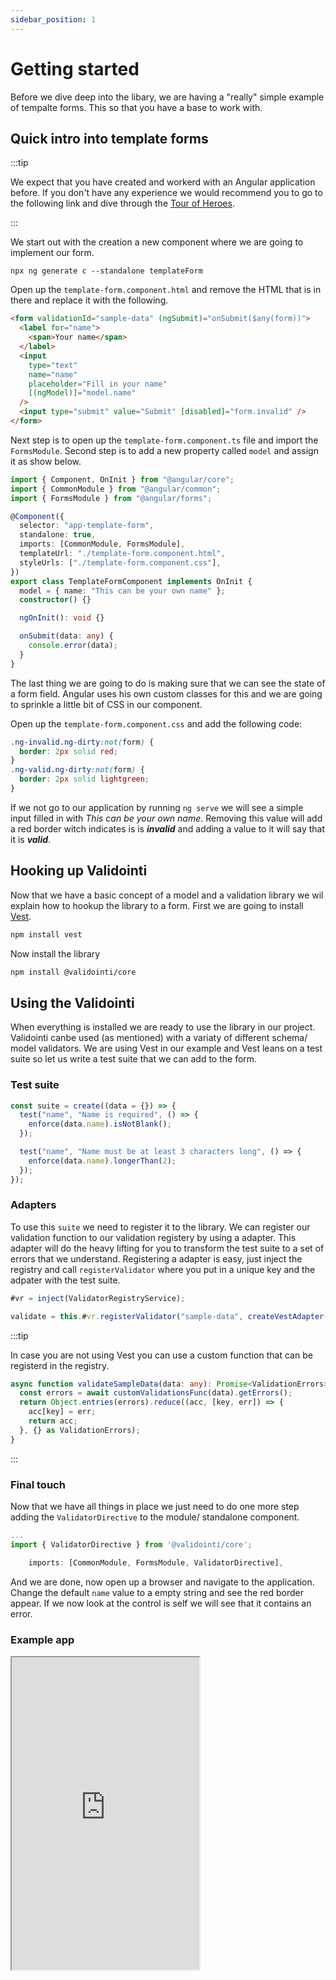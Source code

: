 ```yaml
---
sidebar_position: 1
---
```


# Getting started

Before we dive deep into the libary, we are having a "really" simple example of tempalte forms. This so that you have a base to work with.

## Quick intro into template forms

:::tip

We expect that you have created and workerd with an Angular application before. If you don't have any experience we would recommend you to go to the following link and dive through the [Tour of Heroes](https://angular.io/tutorial).

:::

We start out with the creation a new component where we are going to implement our form.

```shell
npx ng generate c --standalone templateForm
```

Open up the `template-form.component.html` and remove the HTML that is in there and replace it with the following.

```html
<form validationId="sample-data" (ngSubmit)="onSubmit($any(form))">
  <label for="name">
    <span>Your name</span>
  </label>
  <input
    type="text"
    name="name"
    placeholder="Fill in your name"
    [(ngModel)]="model.name"
  />
  <input type="submit" value="Submit" [disabled]="form.invalid" />
</form>
```

Next step is to open up the `template-form.component.ts` file and import the `FormsModule`. Second step is to add a new property called `model` and assign it as show below.

```ts
import { Component, OnInit } from "@angular/core";
import { CommonModule } from "@angular/common";
import { FormsModule } from "@angular/forms";

@Component({
  selector: "app-template-form",
  standalone: true,
  imports: [CommonModule, FormsModule],
  templateUrl: "./template-form.component.html",
  styleUrls: ["./template-form.component.css"],
})
export class TemplateFormComponent implements OnInit {
  model = { name: "This can be your own name" };
  constructor() {}

  ngOnInit(): void {}

  onSubmit(data: any) {
    console.error(data);
  }
}
```

The last thing we are going to do is making sure that we can see the state of a form field. Angular uses his own custom classes for this and we are going to sprinkle a little bit of CSS in our component.

Open up the `template-form.component.css` and add the following code:

```css
.ng-invalid.ng-dirty:not(form) {
  border: 2px solid red;
}
.ng-valid.ng-dirty:not(form) {
  border: 2px solid lightgreen;
}
```

If we not go to our application by running `ng serve` we will see a simple input filled in with _This can be your own name_. Removing this value will add a red border witch indicates is is **_invalid_** and adding a value to it will say that it is **_valid_**.

## Hooking up Validointi

Now that we have a basic concept of a model and a validation library we wil explain how to hookup the library to a form.
First we are going to install [Vest](https://vestjs.dev).

```bash
npm install vest
```

Now install the library

```bash
npm install @validointi/core
```

## Using the Validointi

When everything is installed we are ready to use the library in our project.
Validointi canbe used (as mentioned) with a variaty of different schema/ model validators. We are using Vest in our example and Vest leans on a test suite so let us write a test suite that we can add to the form.

### Test suite

```ts
const suite = create((data = {}) => {
  test("name", "Name is required", () => {
    enforce(data.name).isNotBlank();
  });

  test("name", "Name must be at least 3 characters long", () => {
    enforce(data.name).longerThan(2);
  });
});
```

### Adapters

To use this `suite` we need to register it to the library. We can register our validation function to our validation registery by using a adapter.
This adapter will do the heavy lifting for you to transform the test suite to a set of errors that we understand.
Registering a adapter is easy, just inject the registry and call `registerValidator` where you put in a unique key and the adpater with the test suite.

```ts
#vr = inject(ValidatorRegistryService);

validate = this.#vr.registerValidator("sample-data", createVestAdapter(suite));
```

:::tip

In case you are not using Vest you can use a custom function that can be registerd in the registry.

```ts
async function validateSampleData(data: any): Promise<ValidationErrors> {
  const errors = await customValidationsFunc(data).getErrors();
  return Object.entries(errors).reduce((acc, [key, err]) => {
    acc[key] = err;
    return acc;
  }, {} as ValidationErrors);
}
```
:::


### Final touch
Now that we have all things in place we just need to do one more step adding the `ValidatorDirective` to the module/ standalone component.

```ts
...
import { ValidatorDirective } from '@validointi/core';

    imports: [CommonModule, FormsModule, ValidatorDirective],
```

And we are done, now open up a browser and navigate to the application.
Change the default `name` value to a empty string and see the red border appear.
If we now look at the control is self we will see that it contains an error.

### Example app

<iframe height="500" style={{width: '100%'}} src="https://stackblitz.com/edit/validointi-sample?embed=1&file=src/app/template-form/template-form.component.ts">
</iframe>
